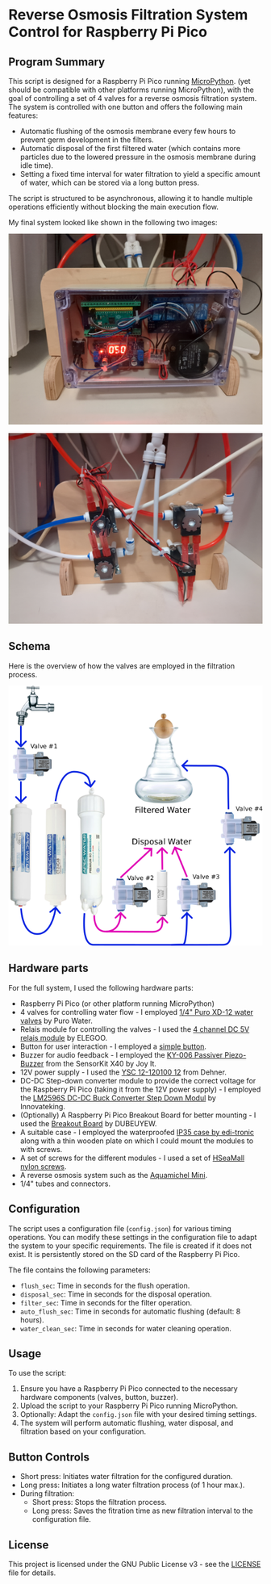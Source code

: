 # Reverse Osmosis Filtration System Control for Raspberry Pi Pico

## Program Summary

This script is designed for a Raspberry Pi Pico running [MicroPython](https://micropython.org/). 
(yet should be compatible with other platforms running MicroPython), 
with the goal of controlling a set of 4 valves for a reverse osmosis filtration system. 
The system is controlled with one button and offers the following main features:

- Automatic flushing of the osmosis membrane every few hours to prevent germ development in the filters.
- Automatic disposal of the first filtered water (which contains more particles due to the lowered pressure in the osmosis membrane during idle time).
- Setting a fixed time interval for water filtration to yield a specific amount of water, which can be stored via a long button press.

The script is structured to be asynchronous, allowing it to handle multiple operations efficiently without blocking the main execution flow.

My final system looked like shown in the following two images:

![DIY reverse osmosis system with automatization features](images/IMG_20230625_203915_868.jpg)

![DIY reverse osmosis system with automatization features](images/IMG_20230625_210325_268.jpg)


## Schema

Here is the overview of how the valves are employed in the filtration process.

![Schema of the DIY reverse osmosis system with automatization features](images/schema.png)


## Hardware parts

For the full system, I used the following hardware parts:

- Raspberry Pi Pico (or other platform running MicroPython)
- 4 valves for controlling water flow - I employed [1/4" Puro XD-12 water valves](https://www.amazon.de/gp/product/B07WFZYXN4/) by Puro Water.
- Relais module for controlling the valves - I used the [4 channel DC 5V relais module](https://www.amazon.de/gp/product/B01M8G4Y7Z) by ELEGOO.
- Button for user interaction - I employed a [simple button](https://www.amazon.de/gp/product/B001BAUDN2/).
- Buzzer for audio feedback - I employed the [KY-006 Passiver Piezo-Buzzer](https://sensorkit.joy-it.net/de/sensors/ky-006) from the SensorKit X40 by Joy It.
- 12V power supply - I used the [YSC 12-120100 12](https://www.conrad.de/de/p/2618042.html) from Dehner.
- DC-DC Step-down converter module to provide the correct voltage for the Raspberry Pi Pico (taking it from the 12V power supply) - I employed the [LM2596S DC-DC Buck Converter Step Down Modul](https://www.amazon.de/gp/product/B07VWHRW34) by Innovateking.
- (Optionally) A Raspberry Pi Pico Breakout Board for better mounting - I used the [Breakout Board](https://www.amazon.de/gp/product/B0BMZVRQBR) by DUBEUYEW.
- A suitable case - I employed the waterproofed [IP35 case by edi-tronic](https://www.amazon.de/gp/product/B0747N4X58) along with a thin wooden plate on which I could mount the modules to with screws.
- A set of screws for the different modules - I used a set of [HSeaMall nylon screws](https://www.amazon.de/gp/product/B07CJGT93C/).
- A reverse osmosis system such as the [Aquamichel Mini](https://www.lebendiges-trinkwasser.shop/shop/aquamichel-mini-teileset/).
- 1/4" tubes and connectors.


## Configuration

The script uses a configuration file (`config.json`) for various timing operations. 
You can modify these settings in the configuration file to adapt the system to your specific requirements. 
The file is created if it does not exist. It is persistently stored on the SD card of the Raspberry Pi Pico.

The file contains the following parameters:

- `flush_sec`: Time in seconds for the flush operation.
- `disposal_sec`: Time in seconds for the disposal operation.
- `filter_sec`: Time in seconds for the filter operation.
- `auto_flush_sec`: Time in seconds for automatic flushing (default: 8 hours).
- `water_clean_sec`: Time in seconds for water cleaning operation.

## Usage

To use the script:

1. Ensure you have a Raspberry Pi Pico connected to the necessary hardware components (valves, button, buzzer).
2. Upload the script to your Raspberry Pi Pico running MicroPython.
3. Optionally: Adapt the `config.json` file with your desired timing settings.
4. The system will perform automatic flushing, water disposal, and filtration based on your configuration.

## Button Controls

- Short press: Initiates water filtration for the configured duration.
- Long press: Initiates a long water filtration process (of 1 hour max.).
- During filtration:
    - Short press: Stops the filtration process.
    - Long press: Saves the fitration time as new filtration interval to the configuration file.

## License

This project is licensed under the GNU Public License v3 - see the [LICENSE](LICENSE) file for details.
